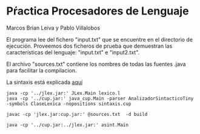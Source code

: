 # Pŕactica Procesadores de Lenguaje
Marcos Brian Leiva y Pablo Villalobos

El programa lee del fichero "input.txt" que se encuentre
en el directorio de ejecución. Proveemos dos ficheros
de prueba que demuestran las características del lenguaje:
"input.txt" e "input2.txt".

El archivo "sources.txt" contiene los nombres de todas las
fuentes .java para facilitar la compilacion.

La sintaxis está explicada [aquí](https://docs.google.com/document/d/1tiB-HO9mIKyB_R5_gvYdXtpKqpvApQXVxoce5xP-iac)


```
java -cp '../jlex.jar:' JLex.Main lexico.l
java -cp '../cup.jar:' java_cup.Main -parser AnalizadorSintacticoTiny -symbols ClaseLexica -nopositions sintaxis.cup
```

```
javac -cp 'jlex.jar:cup.jar:' @sources.txt  -d build
```

```
java -cp '../cup.jar:../jlex.jar:' asint.Main
```
